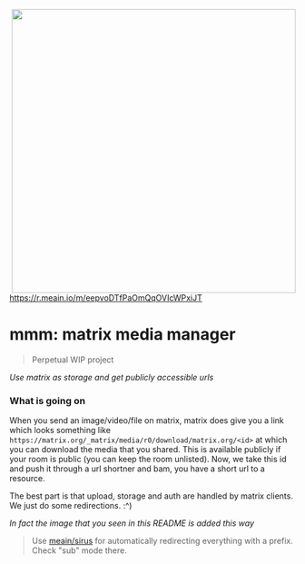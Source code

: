 <a href="url"><img src="https://r.meain.io/m/eepvoDTfPaOmQqOVIcWPxiJT" align="right" height="500" >https://r.meain.io/m/eepvoDTfPaOmQqOVIcWPxiJT</a>

# mmm: matrix media manager

> Perpetual WIP project

*Use matrix as storage and get publicly accessible urls*

### What is going on

When you send an image/video/file on matrix, matrix does give you a link which looks something like `https://matrix.org/_matrix/media/r0/download/matrix.org/<id>` at which you can download the media that you shared. This is available publicly if your room is public (you can keep the room unlisted). Now, we take this id and push it through a url shortner and bam, you have a short url to a resource.

The best part is that upload, storage and auth are handled by matrix clients. We just do some redirections. :^)

*In fact the image that you seen in this README is added this way*

> Use [meain/sirus](https://github.com/meain/sirus) for automatically redirecting everything with a prefix. Check "sub" mode there.
